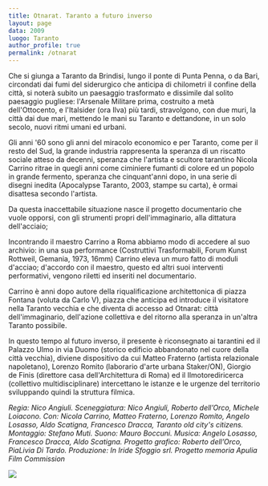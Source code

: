 ```yaml
---
title: Otnarat. Taranto a futuro inverso
layout: page
data: 2009
luogo: Taranto
author_profile: true
permalink: /otnarat
---
```

Che si giunga a Taranto da Brindisi, lungo il ponte di Punta Penna, o da Bari, circondati dai fumi del siderurgico che anticipa di chilometri il confine della città, si noterà subito un paesaggio trasformato e dissimile dal solito paesaggio pugliese: l'Arsenale Militare prima, costruito a metà dell'Ottocento, e l'Italsider (ora Ilva) più tardi, stravolgono, con due muri, la città dai due mari, mettendo le mani su Taranto e dettandone, in un solo secolo, nuovi ritmi umani ed urbani.

Gli anni '60 sono gli anni del miracolo economico e per Taranto, come per il resto del Sud, la grande industria rappresenta la speranza di un riscatto sociale atteso da decenni, speranza che l'artista e scultore tarantino Nicola Carrino ritrae in quegli anni come ciminiere fumanti di colore ed un popolo in grande fermento, speranza che cinquant'anni dopo, in una serie di disegni inedita (Apocalypse Taranto, 2003, stampe su carta), è ormai disattesa secondo l'artista.

Da questa inaccettabile situazione nasce il progetto documentario che vuole opporsi, con gli strumenti propri dell'immaginario, alla dittatura dell'acciaio;

Incontrando il maestro Carrino a Roma abbiamo modo di accedere al suo archivio: in una sua performance (Costruttivi Trasformabili, Forum Kunst Rottweil, Gemania, 1973, 16mm) Carrino eleva un muro fatto di moduli d'acciao; d'accordo con il maestro, questo ed altri suoi interventi performativi, vengono riletti ed inseriti nel documentario.

Carrino è anni dopo autore della riqualificazione architettonica di piazza Fontana (voluta da Carlo V), piazza che anticipa ed introduce il visitatore nella Taranto vecchia e che diventa di accesso ad Otnarat: città dell'immaginario, dell'azione collettiva e del ritorno alla speranza in un'altra Taranto possibile.

In questo tempo al futuro inverso, il presente è riconsegnato ai tarantini ed il Palazzo Ulmo in via Duomo (storico edificio abbandonato nel cuore della città vecchia), diviene dispositivo da cui Matteo Fraterno (artista relazionale napoletano), Lorenzo Romito (laborario d'arte urbana Staker/ON), Giorgio de Finis (direttore casa dell'Architettura di Roma) ed il Ilmotorediricerca (collettivo multidisciplinare) intercettano le istanze e le urgenze del territorio sviluppando quindi la struttura filmica.

*Regia: Nico Angiuli.
Sceneggiatura: Nico Angiuli, Roberto dell’Orco, Michele Loiacono.
Con: Nicola Carrino, Matteo Fraterno, Lorenzo Romito, Angelo Losasso, Aldo Scatigna, Francesco Dracca, Taranto old city's citizens.
Montaggio: Stefano Muti.
Suono: Mauro Boccuni.
Musica: Angelo Losasso, Francesco Dracca, Aldo Scatigna.
Progetto grafico: Roberto dell’Orco, PiaLivia Di Tardo.
Produzione: In Iride Sfoggio srl.
Progetto memoria Apulia Film Commission*

<a href="/assets/images/otnarat/05-otnarat.jpg">
<a href="/assets/images/otnarat/02-otnarat.jpg">
<a href="/assets/images/otnarat/03-otnarat.jpg">
<a href="/assets/images/otnarat/04-otnarat.jpg">
<a href="/assets/images/otnarat/01-otnarat.jpg">
<img src="/assets/images/otnarat/01-otnarat.jpg"></a>

